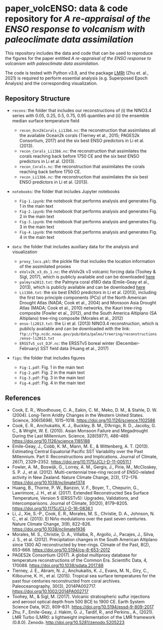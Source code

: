 # paper_volcENSO: data & code repository for *A re-appraisal of the ENSO response to volcanism with paleoclimate data assimilation*

This repository includes the data and code that can be used to reproduce the figures for the paper entitled *A re-appraisal of the ENSO response to volcanism with paleoclimate data assimilation*.

The code is tested with Python v3.8, and the package [LMRt](https://github.com/fzhu2e/LMRt) (Zhu et. al., 2021) is required to perform essential analysis (e.g. Superposed Epoch Analysis) and the corresponding visualization.

## Repository Structure

+ `recons`: the folder that includes our reconstructions of (i) the NINO3.4 series with 0.05, 0.25, 0.5, 0.75, 0.95 quantiles and (ii) the ensemble median surface temperature field
  + `recon_Ocn2kCorals_Li13b6.nc`: the reconstruction that assimilates all the available Ocean2k corals (Tierney et al., 2015; PAGES2k Consortium, 2017) and the six best ENSO predictors in Li et al. (2013).
  + `recon_Corals_Li13b6.nc`: the reconstruction that assimilates the corals reaching back before 1750 CE and the six best ENSO predictors in Li et al. (2013).
  + `recon_Corals.nc`: the reconstruction that assimilates the corals reaching back before 1750 CE.
  + `recon_Li13b6.nc`: the reconstruction that assimilates the six best ENSO predictors in Li et al. (2013).

+ `notebooks`: the folder that includes Jupyter notebooks
  + `Fig-1.ipynb`: the notebook that performs analysis and generates Fig. 1 in the main text
  + `Fig-2.ipynb`: the notebook that performs analysis and generates Fig. 2 in the main text
  + `Fig-3.ipynb`: the notebook that performs analysis and generates Fig. 3 in the main text
  + `Fig-4.ipynb`: the notebook that performs analysis and generates Fig. 4 in the main text

+ `data`: the folder that includes auxiliary data for the analysis and visualization
  + `proxy_locs.pkl`: the pickle file that includes the location information of the assimilated proxies
  + `eVolv2k_v3_ds_1.nc`: the eVolv2k v3 volcanic forcing data (Toohey & Sigl, 2017), which is publicly available and can be downloaded [here](https://doi.org/10.26050/WDCC/eVolv2k_v3)
  + `palmyra2013.txt`: the Palmyra coral d18O data (Emile-Geay et al., 2013), which is publicly available and can be downloaded [here](https://www.ncdc.noaa.gov/cdo/f?p=519:1:::::P1_STUDY_ID:1875)
  + `Li13b6.txt`: the six best ENSO predictors in Li et al. (2013), including the first two principle components (PCs) of the North American Drought Atlas (NADA; Cook et al., 2004) and Monsoon Asia Drought Atlas (MADA; Cook et al., 2010) networks, the Kauri tree-ring composite (Fowler et al., 2012), and the South America Altiplano (SA Altiplano) tree-ring composite (Morales et al., 2012)
  + `enso-li2013.txt`: the Li et al. (2013) NINO3.4 reconstruction, which is publicly available and can be downloaded with the link: `ftp://ftp.ncdc.noaa.gov/pub/data/paleo/treering/reconstructions/enso-li2013.txt`
  + `ERSSTv5_sst_DJF.nc`: the ERSSTv5 boreal winter (December-February) SST field data (Huang et al., 2017)

+ `figs`: the folder that includes figures
  + `Fig-1.pdf`: Fig. 1 in the main text
  + `Fig-2.pdf`: Fig. 2 in the main text
  + `Fig-3.pdf`: Fig. 3 in the main text
  + `Fig-4.pdf`: Fig. 4 in the main text

## References
+ Cook, E. R., Woodhouse, C. A., Eakin, C. M., Meko, D. M., & Stahle, D. W. (2004). Long-Term Aridity Changes in the Western United States. Science, 306(5698), 1015–1018. https://doi.org/10.1126/science.1102586
+ Cook, E. R., Anchukaitis, K. J., Buckley, B. M., D’Arrigo, R. D., Jacoby, G. C., & Wright, W. E. (2010). Asian Monsoon Failure and Megadrought During the Last Millennium. Science, 328(5977), 486–489. https://doi.org/10.1126/science.1185188
+ Emile-Geay, J., Cobb, K. M., Mann, M. E., & Wittenberg, A. T. (2013). Estimating Central Equatorial Pacific SST Variability over the Past Millennium. Part II: Reconstructions and Implications. Journal of Climate, 26(7), 2329–2352. https://doi.org/10.1175/JCLI-D-11-00511.1
+ Fowler, A. M., Boswijk, G., Lorrey, A. M., Gergis, J., Pirie, M., McCloskey, S. P. J., et al. (2012). Multi-centennial tree-ring record of ENSO-related activity in New Zealand. Nature Climate Change, 2(3), 172–176. https://doi.org/10.1038/nclimate1374
+ Huang, B., Thorne, P. W., Banzon, V. F., Boyer, T., Chepurin, G., Lawrimore, J. H., et al. (2017). Extended Reconstructed Sea Surface Temperature, Version 5 (ERSSTv5): Upgrades, Validations, and Intercomparisons. Journal of Climate, 30(20), 8179–8205. https://doi.org/10.1175/JCLI-D-16-0836.1
+ Li, J., Xie, S.-P., Cook, E. R., Morales, M. S., Christie, D. A., Johnson, N. C., et al. (2013). El Niño modulations over the past seven centuries. Nature Climate Change, 3(9), 822–826. https://doi.org/10.1038/nclimate1936
+ Morales, M. S., Christie, D. A., Villalba, R., Argollo, J., Pacajes, J., Silva, J. S., et al. (2012). Precipitation changes in the South American Altiplano since 1300 AD reconstructed by tree-rings. Climate of the Past, 8(2), 653–666. https://doi.org/10.5194/cp-8-653-2012
+ PAGES2k Consortium (2017). A global multiproxy database for temperature reconstructions of the Common Era. Scientific Data, 4, 170088. https://doi.org/10.1038/sdata.2017.88
+ Tierney, J. E., Abram, N. J., Anchukaitis, K. J., Evans, M. N., Giry, C., Kilbourne, K. H., et al. (2015). Tropical sea surface temperatures for the past four centuries reconstructed from coral archives. Paleoceanography, 30(3), 2014PA002717. https://doi.org/10.1002/2014PA002717
+ Toohey, M., & Sigl, M. (2017). Volcanic stratospheric sulfur injections and aerosol optical depth from 500 BCE to 1900 CE. Earth System Science Data, 9(2), 809–831. https://doi.org/10.5194/essd-9-809-2017
+ Zhu, F., Emile-Geay, J. Hakim, G. J., Tardif, R., and Perkins., A., (2021). LMR Turbo (LMRt): a lightweight implementation of the LMR framework (0.8.0). Zenodo. http://doi.org/10.5281/zenodo.5205223